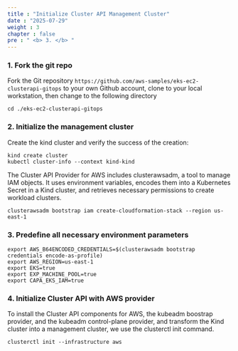 ```yaml
---
title : "Initialize Cluster API Management Cluster"
date : "2025-07-29"
weight : 3
chapter : false
pre : " <b> 3. </b> "
---
```

### 1. Fork the git repo
Fork the Git repository `https://github.com/aws-samples/eks-ec2-clusterapi-gitops` to your own Github account, clone to your local workstation, then change to the following directory
```
cd ./eks-ec2-clusterapi-gitops
```
### 2. Initialize the management cluster
Create the kind cluster and verify the success of the creation:
```
kind create cluster
kubectl cluster-info --context kind-kind
```

The Cluster API Provider for AWS includes clusterawsadm, a tool to manage IAM objects. It uses environment variables, encodes them into a Kubernetes Secret in a Kind cluster, and retrieves necessary permissions to create workload clusters.
```
clusterawsadm bootstrap iam create-cloudformation-stack --region us-east-1
```

### 3. Predefine all necessary environment parameters
```
export AWS_B64ENCODED_CREDENTIALS=$(clusterawsadm bootstrap credentials encode-as-profile)
export AWS_REGION=us-east-1
export EKS=true
export EXP_MACHINE_POOL=true
export CAPA_EKS_IAM=true
```

### 4. Initialize Cluster API with AWS provider
To install the Cluster API components for AWS, the kubeadm boostrap provider, and the kubeadm control-plane provider, and transform the Kind cluster into a management cluster, we use the clusterctl init command.
```
clusterctl init --infrastructure aws
```



